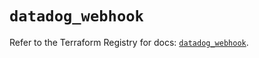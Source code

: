 # `datadog_webhook`

Refer to the Terraform Registry for docs: [`datadog_webhook`](https://registry.terraform.io/providers/datadog/datadog/3.35.0/docs/resources/webhook).
